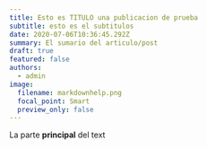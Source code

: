 ```yaml
---
title: Esto es TITULO una publicacion de prueba
subtitle: esto es el subtitulos
date: 2020-07-06T10:36:45.292Z
summary: El sumario del articulo/post
draft: true
featured: false
authors:
  - admin
image:
  filename: markdownhelp.png
  focal_point: Smart
  preview_only: false
---
```

La parte **principal** del text
